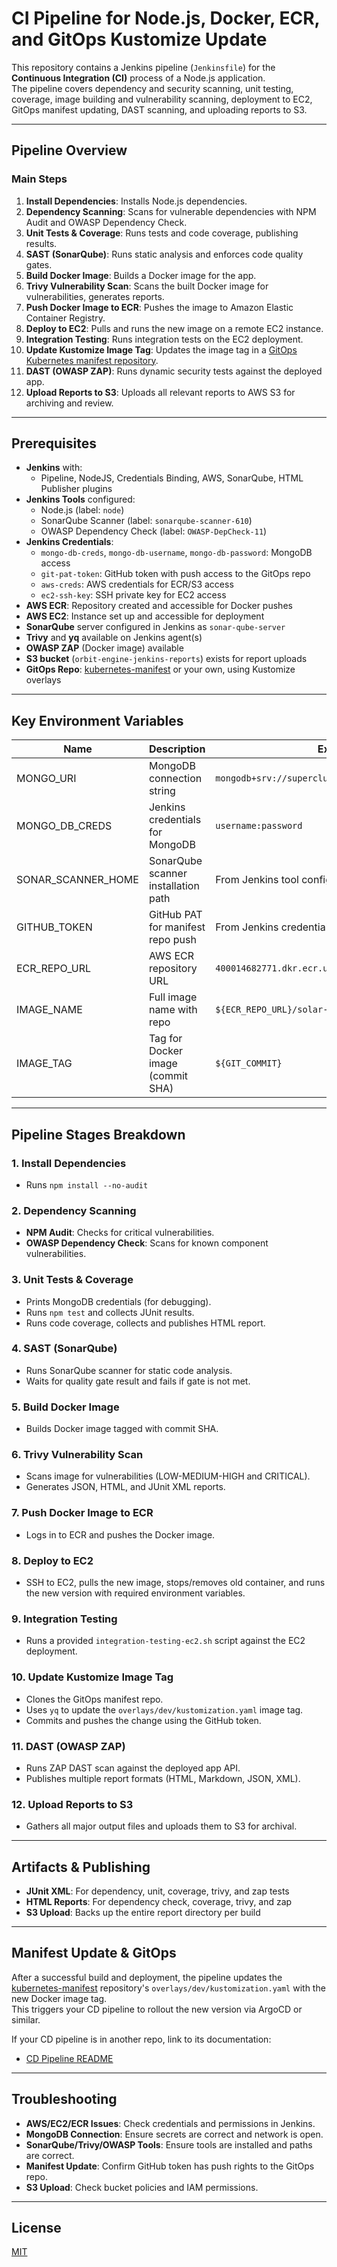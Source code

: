 # CI Pipeline for Node.js, Docker, ECR, and GitOps Kustomize Update

This repository contains a Jenkins pipeline (`Jenkinsfile`) for the **Continuous Integration (CI)** process of a Node.js application.  
The pipeline covers dependency and security scanning, unit testing, coverage, image building and vulnerability scanning, deployment to EC2, GitOps manifest updating, DAST scanning, and uploading reports to S3.

---

## Pipeline Overview

### Main Steps

1. **Install Dependencies**: Installs Node.js dependencies.
2. **Dependency Scanning**: Scans for vulnerable dependencies with NPM Audit and OWASP Dependency Check.
3. **Unit Tests & Coverage**: Runs tests and code coverage, publishing results.
4. **SAST (SonarQube)**: Runs static analysis and enforces code quality gates.
5. **Build Docker Image**: Builds a Docker image for the app.
6. **Trivy Vulnerability Scan**: Scans the built Docker image for vulnerabilities, generates reports.
7. **Push Docker Image to ECR**: Pushes the image to Amazon Elastic Container Registry.
8. **Deploy to EC2**: Pulls and runs the new image on a remote EC2 instance.
9. **Integration Testing**: Runs integration tests on the EC2 deployment.
10. **Update Kustomize Image Tag**: Updates the image tag in a [GitOps Kubernetes manifest repository](https://github.com/chinmaya10000/kubernetes-manifest).
11. **DAST (OWASP ZAP)**: Runs dynamic security tests against the deployed app.
12. **Upload Reports to S3**: Uploads all relevant reports to AWS S3 for archiving and review.

---

## Prerequisites

- **Jenkins** with:
  - Pipeline, NodeJS, Credentials Binding, AWS, SonarQube, HTML Publisher plugins
- **Jenkins Tools** configured:
  - Node.js (label: `node`)
  - SonarQube Scanner (label: `sonarqube-scanner-610`)
  - OWASP Dependency Check (label: `OWASP-DepCheck-11`)
- **Jenkins Credentials**:
  - `mongo-db-creds`, `mongo-db-username`, `mongo-db-password`: MongoDB access
  - `git-pat-token`: GitHub token with push access to the GitOps repo
  - `aws-creds`: AWS credentials for ECR/S3 access
  - `ec2-ssh-key`: SSH private key for EC2 access
- **AWS ECR**: Repository created and accessible for Docker pushes
- **AWS EC2**: Instance set up and accessible for deployment
- **SonarQube** server configured in Jenkins as `sonar-qube-server`
- **Trivy** and **yq** available on Jenkins agent(s)
- **OWASP ZAP** (Docker image) available
- **S3 bucket** (`orbit-engine-jenkins-reports`) exists for report uploads
- **GitOps Repo**: [kubernetes-manifest](https://github.com/chinmaya10000/kubernetes-manifest) or your own, using Kustomize overlays

---

## Key Environment Variables

| Name            | Description                              | Example Value                                               |
|-----------------|------------------------------------------|-------------------------------------------------------------|
| MONGO_URI       | MongoDB connection string                | `mongodb+srv://supercluster.d83jj.mongodb.net/superData`    |
| MONGO_DB_CREDS  | Jenkins credentials for MongoDB          | `username:password`                                         |
| SONAR_SCANNER_HOME | SonarQube scanner installation path   | From Jenkins tool configuration                             |
| GITHUB_TOKEN    | GitHub PAT for manifest repo push        | From Jenkins credentials                                    |
| ECR_REPO_URL    | AWS ECR repository URL                   | `400014682771.dkr.ecr.us-east-2.amazonaws.com`              |
| IMAGE_NAME      | Full image name with repo                 | `${ECR_REPO_URL}/solar-system`                             |
| IMAGE_TAG       | Tag for Docker image (commit SHA)        | `${GIT_COMMIT}`                                             |

---

## Pipeline Stages Breakdown

### 1. Install Dependencies
- Runs `npm install --no-audit`

### 2. Dependency Scanning
- **NPM Audit**: Checks for critical vulnerabilities.
- **OWASP Dependency Check**: Scans for known component vulnerabilities.

### 3. Unit Tests & Coverage
- Prints MongoDB credentials (for debugging).
- Runs `npm test` and collects JUnit results.
- Runs code coverage, collects and publishes HTML report.

### 4. SAST (SonarQube)
- Runs SonarQube scanner for static code analysis.
- Waits for quality gate result and fails if gate is not met.

### 5. Build Docker Image
- Builds Docker image tagged with commit SHA.

### 6. Trivy Vulnerability Scan
- Scans image for vulnerabilities (LOW-MEDIUM-HIGH and CRITICAL).
- Generates JSON, HTML, and JUnit XML reports.

### 7. Push Docker Image to ECR
- Logs in to ECR and pushes the Docker image.

### 8. Deploy to EC2
- SSH to EC2, pulls the new image, stops/removes old container, and runs the new version with required environment variables.

### 9. Integration Testing
- Runs a provided `integration-testing-ec2.sh` script against the EC2 deployment.

### 10. Update Kustomize Image Tag
- Clones the GitOps manifest repo.
- Uses `yq` to update the `overlays/dev/kustomization.yaml` image tag.
- Commits and pushes the change using the GitHub token.

### 11. DAST (OWASP ZAP)
- Runs ZAP DAST scan against the deployed app API.
- Publishes multiple report formats (HTML, Markdown, JSON, XML).

### 12. Upload Reports to S3
- Gathers all major output files and uploads them to S3 for archival.

---

## Artifacts & Publishing

- **JUnit XML**: For dependency, unit, coverage, trivy, and zap tests
- **HTML Reports**: For dependency check, coverage, trivy, and zap
- **S3 Upload**: Backs up the entire report directory per build

---

## Manifest Update & GitOps

After a successful build and deployment, the pipeline updates the [kubernetes-manifest](https://github.com/chinmaya10000/kubernetes-manifest.git) repository's `overlays/dev/kustomization.yaml` with the new Docker image tag.  
This triggers your CD pipeline to rollout the new version via ArgoCD or similar.

If your CD pipeline is in another repo, link to its documentation:
- [CD Pipeline README](https://github.com/chinmaya10000/infra-automation-eks/blob/main/README.md)

---

## Troubleshooting

- **AWS/EC2/ECR Issues**: Check credentials and permissions in Jenkins.
- **MongoDB Connection**: Ensure secrets are correct and network is open.
- **SonarQube/Trivy/OWASP Tools**: Ensure tools are installed and paths are correct.
- **Manifest Update**: Confirm GitHub token has push rights to the GitOps repo.
- **S3 Upload**: Check bucket policies and IAM permissions.

---

## License

[MIT](LICENSE)
